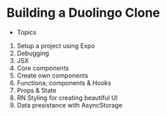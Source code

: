 # Building a Duolingo Clone 
- Topics 
1. Setup a project using Expo
2. Debugging 
3. JSX
4. Core components
5. Create own components
6. Functiona; components & Hooks 
7. Props & State
8. RN Styling for creating beautiful UI 
9. Data presistance with AsyncStorage